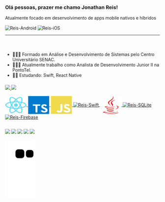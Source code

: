 ### Olá pessoas, prazer me chamo Jonathan Reis!

Atualmente focado em desenvolvimento de apps mobile nativos e híbridos 

<img align="center" alt="Reis-Android" height="30" width="40" src="https://cdn.jsdelivr.net/gh/devicons/devicon/icons/android/android-plain.svg" /> <img align="center" alt="Reis-iOS" height="30" width="40" src="https://cdn.jsdelivr.net/gh/devicons/devicon/icons/apple/apple-original.svg" />

--------------------------------------------------------------------------------------------------------------------

<br>

###

- 👨🏼‍🎓 Formado em Análise e Desenvolvimento de Sistemas pelo Centro Universitário SENAC.
- 👨🏼‍💼 Atualmente trabalho como Analista de Desenvolvimento Junior II na PontoTel.
- 🥷🏼 Estudando: Swift, React Native


### <div align="center">
  <a href="https://github.com/jreiscrf">
  <img height="180em" src="https://github-readme-stats.vercel.app/api/top-langs/?username=jreiscrf&layout=compact&langs_count=10&bg_color=90,000000,7fff00&theme=chartreuse-dark"/>
  <img height="180em" src="https://github-readme-stats.vercel.app/api?username=jreiscrf&show_icons=true&include_all_commits=true&count_private=true&layout=compact&bg_color=90,000000,7fff00&theme=chartreuse-dark&custom_title=Stats%20of%20Jonathan%20Reis"/>
</div>
<div style="display: inline_block"><br>

  <img align="center" alt="Reis-React" height="60" width="70" src="https://raw.githubusercontent.com/devicons/devicon/master/icons/react/react-original.svg" style="max-width: 100%;">
  <img align="center" alt="Reis-Ts" height="60" width="70" src="https://raw.githubusercontent.com/devicons/devicon/master/icons/typescript/typescript-plain.svg" style="max-width: 100%;">
  <img align="center" alt="Reis-Js" height="60" width="70" src="https://raw.githubusercontent.com/devicons/devicon/master/icons/javascript/javascript-plain.svg" style="max-width: 100%;">
  <img align="center" alt="Reis-Swift" height="60" width="70" src="https://cdn.jsdelivr.net/gh/devicons/devicon/icons/swift/swift-original.svg" />
  <img align="center" alt="Reis-Java" height="60" width="70" src="https://raw.githubusercontent.com/devicons/devicon/master/icons/java/java-plain.svg" style="max-width: 100%;">
  <img align="center" alt="Reis-SQLite" height="80" width="90" src="https://cdn.jsdelivr.net/gh/devicons/devicon/icons/sqlite/sqlite-original-wordmark.svg" />
    
  <img align="center" alt="Reis-Firebase" height="60" width="70" src="https://cdn.jsdelivr.net/gh/devicons/devicon/icons/firebase/firebase-plain-wordmark.svg" />
       
  ##
 <div>
    <a href = "https://www.linkedin.com/in/jonathan-torres-reis/"><img src="https://img.shields.io/badge/-Linkedin-1371cf?style=for-the-badge&logo=linkedin&logoColor=white" target="_blank"></a>
    <a href="https://instagram.com/jreiscrf" target="_blank"><img src="https://img.shields.io/badge/-Instagram-%23E4405F?style=for-the-badge&logo=instagram&logoColor=white" target="_blank"></a>
    <a href="https://wa.me/+5511959862664" target="_blank"><img src="https://img.shields.io/badge/-Whatsapp-%3bbf0f?style=for-the-badge&logo=whatsapp&logoColor=white" target="_blank"></a>
    <a href = "https://mailto:jonathan.reis.torres@gmail.com"><img src="https://img.shields.io/badge/-Gmail-%23333?style=for-the-badge&logo=gmail&logoColor=red" target="_blank"></a>
    <a href = "https://discord.gg/by2at9t9"><img src="https://img.shields.io/badge/-Discord-7289DA?style=for-the-badge&logo=discord&logoColor=white" target="_blank"></a>
    
   
   ![Snake animation](https://github.com/jreiscrf/jreiscrf/blob/output/github-contribution-grid-snake.svg)

   </div>
 
